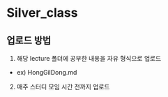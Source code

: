 # Silver_class

## 업로드 방법
1. 해당 lecture 폴더에 공부한 내용을 자유 형식으로 업로드
  * ex) HongGilDong.md
  
2. 매주 스터디 모임 시간 전까지 업로드
